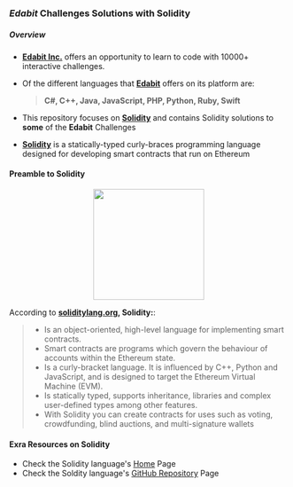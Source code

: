 ### *Edabit* Challenges Solutions with Solidity
##### Overview
- **[Edabit Inc.](https://edabit.com/)** offers an opportunity to learn to code with 10000+ interactive challenges.
- Of the different languages that **[Edabit](https://edabit.com)** offers on its platform are:

     > **C#, C++, Java, JavaScript, PHP, Python, Ruby, Swift**
- This repository focuses on **[Solidity]()** and contains Solidity solutions to **some** of the **Edabit** Challenges
- **[Solidity](https://soliditylang.org/)** is a statically-typed curly-braces programming language designed for developing smart contracts that run on Ethereum

#### Preamble to Solidity
<div align="center">

[<img width=200 height=200 src="https://user-images.githubusercontent.com/77758884/156876700-2967a25d-56e2-4664-a9e6-53f88503f517.png">](https://docs.soliditylang.org/en/v0.8.12/)

  </div>

According to **[soliditylang.org](), Solidity:**:
> - Is an object-oriented, high-level language for implementing smart contracts.
> - Smart contracts are programs which govern the behaviour of accounts within the Ethereum state.
> - Is a curly-bracket language. It is influenced by C++, Python and JavaScript, and is designed to target the Ethereum Virtual Machine (EVM).
> - Is statically typed, supports inheritance, libraries and complex user-defined types among other features.
> - With Solidity you can create contracts for uses such as voting, crowdfunding, blind auctions, and multi-signature wallets
#### Exra Resources on Solidity
- Check the Solidity language's [Home](https://docs.soliditylang.org/en/v0.8.12/) Page
- Check the Soldity language's [GitHub Repository](https://github.com/ethereum/solidity/blob/v0.8.12/docs/index.rst) Page
